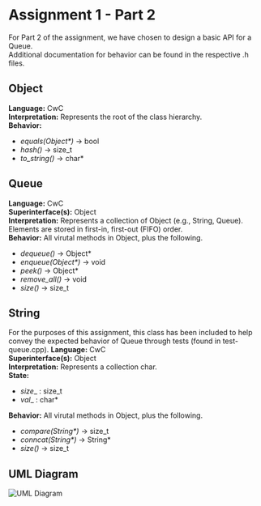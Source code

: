 # Assignment 1 - Part 2
For Part 2 of the assignment, we have chosen to design a basic API for a Queue.  
Additional documentation for behavior can be found in the respective .h files.

## Object
**Language:** CwC  
**Interpretation:** Represents the root of the class hierarchy.  
**Behavior:**  
- _equals(Object*)_ -> bool  
- _hash()_ -> size_t
- _to_string()_ -> char*

## Queue
**Language:** CwC  
**Superinterface(s):** Object  
**Interpretation:** Represents a collection of Object (e.g., String, Queue). Elements are stored in first-in, first-out (FIFO) order.  
**Behavior:** All virutal methods in Object, plus the following.  
- _dequeue()_ -> Object*  
- _enqueue(Object*)_ -> void
- _peek()_ -> Object*
- _remove_all()_ -> void
- _size()_ -> size_t

## String
For the purposes of this assignment, this class has been included to help convey the expected behavior of Queue through tests (found in test-queue.cpp).
**Language:** CwC  
**Superinterface(s):** Object  
**Interpretation:** Represents a collection char.  
**State:**  
- _size__ : size_t
- _val__ : char*

**Behavior:** All virutal methods in Object, plus the following.  
- _compare(String*)_ -> size_t
- _conncat(String*)_ -> String*
- _size()_ -> size_t

## UML Diagram
![UML Diagram](https://raw.githubusercontent.com/frankkulak/CS4500-A1/f4e5e63c464149786d8850563e077e4ee8cc7fa5/part2/uml%20diagram.png?token=AIBEI6HIUZ4D72UXEZXVOPS6FNRBK)